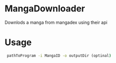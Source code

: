 # MangaDownloader
Downlods a manga from mangadex using their api


# Usage
```cmd
 pathToProgram -i MangaID -o outputDir (optinal)
```
